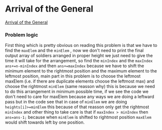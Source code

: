 # Arrival of the General

[Arrival of the General](https://codeforces.com/problemset/problem/144/A)

### Problem logic
First thing which is pretty obvious on reading this problem is that we have to find the `maxElem` and the `minElem`
, now we don't need to print the final output array of soldiers arranged in proper height we just need to give the time it will take for the arrangement, so find the `minIndex` and the `maxIndex` `ans+=n-minIndex` and then `ans+=maxIndex` because we have to shift the minimum element to the rightmost position and the maximum element to the leftmost position, main part in this problem is to choose the leftmost maxElem (i.e. if there are duplicate elements choose the leftmost max) and choose the rightmost `minElem` (same reasson why) this is because we need to do this arrangement in minimum possible time, if we see the code we don't need to care for maxElem because any ways we are doing a leftward pass but in the code see that in case of `minElem` we are doing `heights[i]>=minElem` this because of that reasson only get the rightmost `minIndex` and other thing to take care is that if `maxIndex > minIndex` then `ans=ans-1;` because when `minElem` is shifted to rightmost position `maxElem` would shift towards left by one position.